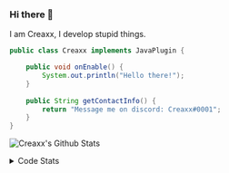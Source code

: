 ### Hi there 👋

I am Creaxx, I develop stupid things. 

```java
public class Creaxx implements JavaPlugin {

    public void onEnable() {
        System.out.println("Hello there!");
    }
    
    public String getContactInfo() {
        return "Message me on discord: Creaxx#0001";
    }
}
```

![Creaxx's Github Stats](https://github-readme-stats.vercel.app/api?username=CreaxxOG&show_icons=true&theme=dark&count_private=true)

<details>
  <summary>Code Stats</summary>

<!--START_SECTION:waka-->
![Code Time](http://img.shields.io/badge/Code%20Time-1%2C166%20hrs%2054%20mins-blue)

![Lines of code](https://img.shields.io/badge/From%20Hello%20World%20I%27ve%20Written-549.0%20thousand%20lines%20of%20code-blue)

**🐱 My GitHub Data** 

> 📦 66.3 kB Used in GitHub's Storage 
 > 
> 🏆 1,122 Contributions in the Year 2023
 > 
> 🚫 Not Opted to Hire
 > 
> 📜 4 Public Repositories 
 > 
> 🔑 2 Private Repositories 
 > 
**I'm an Early 🐤** 

```text
🌞 Morning                286 commits         ██░░░░░░░░░░░░░░░░░░░░░░░   07.34 % 
🌆 Daytime                1687 commits        ███████████░░░░░░░░░░░░░░   43.32 % 
🌃 Evening                1866 commits        ████████████░░░░░░░░░░░░░   47.92 % 
🌙 Night                  55 commits          ░░░░░░░░░░░░░░░░░░░░░░░░░   01.41 % 
```
📅 **I'm Most Productive on Saturday** 

```text
Monday                   468 commits         ███░░░░░░░░░░░░░░░░░░░░░░   12.02 % 
Tuesday                  493 commits         ███░░░░░░░░░░░░░░░░░░░░░░   12.66 % 
Wednesday                528 commits         ███░░░░░░░░░░░░░░░░░░░░░░   13.56 % 
Thursday                 625 commits         ████░░░░░░░░░░░░░░░░░░░░░   16.05 % 
Friday                   355 commits         ██░░░░░░░░░░░░░░░░░░░░░░░   09.12 % 
Saturday                 757 commits         █████░░░░░░░░░░░░░░░░░░░░   19.44 % 
Sunday                   668 commits         ████░░░░░░░░░░░░░░░░░░░░░   17.15 % 
```


📊 **This Week I Spent My Time On** 

```text
💬 Programming Languages: 
Java                     2 hrs 37 mins       ███████████████████████░░   92.68 % 
Kotlin                   4 mins              █░░░░░░░░░░░░░░░░░░░░░░░░   02.81 % 
XML                      3 mins              █░░░░░░░░░░░░░░░░░░░░░░░░   02.34 % 
CLASS                    3 mins              █░░░░░░░░░░░░░░░░░░░░░░░░   02.09 % 
textmate                 0 secs              ░░░░░░░░░░░░░░░░░░░░░░░░░   00.08 % 

🔥 Editors: 
IntelliJ                 2 hrs 50 mins       █████████████████████████   100.00 % 
```

**I Mostly Code in Java** 

```text
Java                     56 repos            ████████████████████░░░░░   81.16 % 
Kotlin                   8 repos             ███░░░░░░░░░░░░░░░░░░░░░░   11.59 % 
CSS                      2 repos             █░░░░░░░░░░░░░░░░░░░░░░░░   02.90 % 
TypeScript               2 repos             █░░░░░░░░░░░░░░░░░░░░░░░░   02.90 % 
EJS                      1 repo              ░░░░░░░░░░░░░░░░░░░░░░░░░   01.45 % 
```




 Last Updated on 09/04/2023 01:27:25 UTC
<!--END_SECTION:waka-->
</details>
